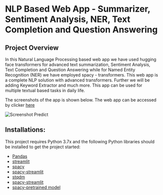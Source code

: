 # NLP Based Web App - Summarizer, Sentiment Analysis, NER, Text Completion and Question Answering

## Project Overview

In this Natural Language Processing based web app we have used hugging face transformers for advanced text summarization, Sentiment Analysis, Text Completion and Question Answering while for Named Entity Recognition (NER) we have employed spacy - transformers. This web app is a complete NLP solution with advanced transformers. Further we will be adding Keyword Extractor and much more. This app can be used for multiple textual based tasks in daily life.  

The screenshots of the app is shown below. The web app can be accessed by clicker [here](https://share.streamlit.io/sid321axn/nlp_webapp/main/app.py)

![Screenshot Predict](https://i.ibb.co/tbtwwyF/NLP-APP.png)


## Installations:

This project requires Python 3.7x and the following Python libraries should be installed to get the project started:

- [Pandas](http://pandas.pydata.org/)
- [streamlit](https://docs.streamlit.io/en/stable/)
- [spacy](https://spacy.io/)
- [spacy-streamlit](https://spacy.io/universe/project/spacy-streamlit)
- [stqdm](https://github.com/Wirg/stqdm)
- [spacy-streamlit](https://pypi.org/project/spacy-streamlit/)
- [spacy-pretrained model](https://spacy.io/models/en)

